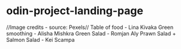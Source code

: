 # odin-project-landing-page

//Image credits - source: Pexels//
Table of food - Lina Kivaka
Green smoothing - Alisha Mishkra
Green Salad - Romjan Aly
Prawn Salad + Salmon Salad - Kei Scampa